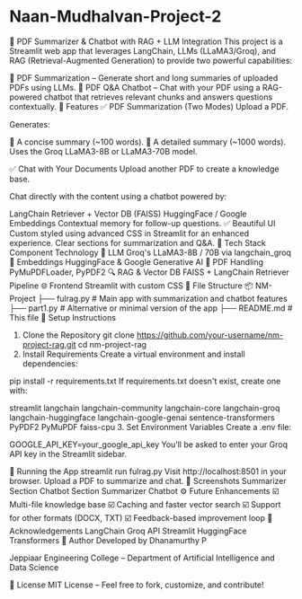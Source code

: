 # Naan-Mudhalvan-Project-2

🧠 PDF Summarizer & Chatbot with RAG + LLM Integration
This project is a Streamlit web app that leverages LangChain, LLMs (LLaMA3/Groq), and RAG (Retrieval-Augmented Generation) to provide two powerful capabilities:

📄 PDF Summarization – Generate short and long summaries of uploaded PDFs using LLMs.
💬 PDF Q&A Chatbot – Chat with your PDF using a RAG-powered chatbot that retrieves relevant chunks and answers questions contextually.
🚀 Features
✅ PDF Summarization (Two Modes)
Upload a PDF.

Generates:

🔹 A concise summary (~100 words).
🔹 A detailed summary (~1000 words).
Uses the Groq LLaMA3-8B or LLaMA3-70B model.

✅ Chat with Your Documents
Upload another PDF to create a knowledge base.

Chat directly with the content using a chatbot powered by:

LangChain Retriever + Vector DB (FAISS)
HuggingFace / Google Embeddings
Contextual memory for follow-up questions.
✅ Beautiful UI
Custom styled using advanced CSS in Streamlit for an enhanced experience.
Clear sections for summarization and Q&A.
🧰 Tech Stack
Component	Technology
💬 LLM	Groq's LLaMA3-8B / 70B via langchain_groq
🧠 Embeddings	HuggingFace & Google Generative AI
📄 PDF Handling	PyMuPDFLoader, PyPDF2
🔍 RAG & Vector DB	FAISS + LangChain Retriever Pipeline
🌐 Frontend	Streamlit with custom CSS
📁 File Structure
📦 NM-Project
├── fulrag.py       # Main app with summarization and chatbot features
├── part1.py        # Alternative or minimal version of the app
├── README.md       # This file
🧪 Setup Instructions
1. Clone the Repository
git clone https://github.com/your-username/nm-project-rag.git
cd nm-project-rag
2. Install Requirements
Create a virtual environment and install dependencies:

pip install -r requirements.txt
If requirements.txt doesn't exist, create one with:

streamlit
langchain
langchain-community
langchain-core
langchain-groq
langchain-huggingface
langchain-google-genai
sentence-transformers
PyPDF2
PyMuPDF
faiss-cpu
3. Set Environment Variables
Create a .env file:

GOOGLE_API_KEY=your_google_api_key
You’ll be asked to enter your Groq API key in the Streamlit sidebar.

🏃 Running the App
streamlit run fulrag.py
Visit http://localhost:8501 in your browser.
Upload a PDF to summarize and chat.
📸 Screenshots
Summarizer Section	Chatbot Section
Summarizer	Chatbot
⚙️ Future Enhancements
☑️ Multi-file knowledge base
☑️ Caching and faster vector search
☑️ Support for other formats (DOCX, TXT)
☑️ Feedback-based improvement loop
🤝 Acknowledgements
LangChain
Groq API
Streamlit
HuggingFace Transformers
👤 Author
Developed by Dhanamurthy P

Jeppiaar Engineering College – Department of Artificial Intelligence and Data Science

📜 License
MIT License – Feel free to fork, customize, and contribute!
